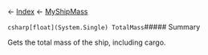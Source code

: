 ← [Index](Api-Index) ← [MyShipMass](Sandbox.ModAPI.Ingame.MyShipMass)

```csharp[float](System.Single) TotalMass```##### Summary

Gets the total mass of the ship, including cargo.

